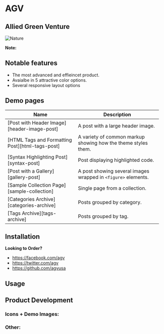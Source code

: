 # AGV
## Allied Green Venture
![Nature]()

**Note:** 

## Notable features

- The most advanced and effieincet product.
- Avaialbe in 5 attractive color options.
- Several responsive layout options 


## Demo pages

| Name                                        | Description                                           |
| ------------------------------------------- | ----------------------------------------------------- |
| [Post with Header Image][header-image-post] | A post with a large header image. |
| [HTML Tags and Formatting Post][html-tags-post] | A variety of common markup showing how the theme styles them. |
| [Syntax Highlighting Post][syntax-post] | Post displaying highlighted code. |
| [Post with a Gallery][gallery-post] | A post showing several images wrapped in `<figure>` elements. |
| [Sample Collection Page][sample-collection] | Single page from a collection. |
| [Categories Archive][categories-archive] | Posts grouped by category. |
| [Tags Archive][tags-archive] | Posts grouped by tag. |


## Installation


**Looking to Order?** 

- <https://facebook.com/agv>
- <https://twitter.com/agv>
- <https://github.com/agvusa>

## Usage


## Product Development


### Icons + Demo Images:


### Other:
